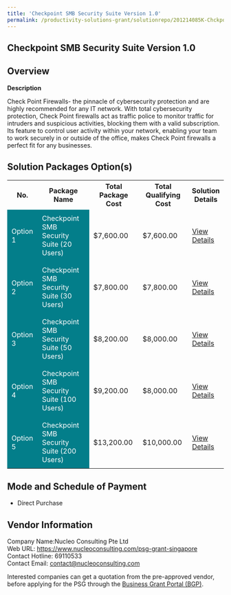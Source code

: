 ```yaml
---
title: 'Checkpoint SMB Security Suite Version 1.0'
permalink: /productivity-solutions-grant/solutionrepo/201214085K-Chckpont-SMB-Scurty-Sut-v-10-G
---
```


## Checkpoint SMB Security Suite Version 1.0

## Overview

**Description**

Check Point Firewalls- the pinnacle of cybersecurity protection and are highly recommended for any IT network. With total cybersecurity protection, Check Point firewalls act as traffic police to monitor traffic for intruders and suspicious activities, blocking them with a valid subscription. Its feature to control user activity within your network, enabling your team to work securely in or outside of the office, makes Check Point firewalls a perfect fit for any businesses.

## Solution Packages Option(s)

<table>
<tr>
<th><b>No.</b></th>
<th><b>Package Name</b></th>
<th><b>Total Package Cost</b></th>
<th><b>Total Qualifying Cost</b></th>
<th><b>Solution Details</b></th>
</tr>
<tr>
<td style='padding: 10px; background-color: #037E8A; color: #FFFFFF;'>Option 1</td>
<td style='padding: 10px; background-color: #037E8A; color: #FFFFFF;'>Checkpoint SMB Security Suite (20 Users)</td>
<td style='padding: 10px;'>$7,600.00</td>
<td style='padding: 10px;'>$7,600.00</td>
<td style='padding: 10px;'><a href='/images/psg/201214085K_20220383_180920205_Desensitised_Annex3_Part1.pdf' target='_blank'>View Details</a></td>
</tr>
<tr>
<td style='padding: 10px; background-color: #037E8A; color: #FFFFFF;'>Option 2</td>
<td style='padding: 10px; background-color: #037E8A; color: #FFFFFF;'>Checkpoint SMB Security Suite (30 Users)</td>
<td style='padding: 10px;'>$7,800.00</td>
<td style='padding: 10px;'>$7,800.00</td>
<td style='padding: 10px;'><a href='/images/psg/201214085K_20220383_180920205_Desensitised_Annex3_Part2.pdf' target='_blank'>View Details</a></td>
</tr>
<tr>
<td style='padding: 10px; background-color: #037E8A; color: #FFFFFF;'>Option 3</td>
<td style='padding: 10px; background-color: #037E8A; color: #FFFFFF;'>Checkpoint SMB Security Suite (50 Users)</td>
<td style='padding: 10px;'>$8,200.00</td>
<td style='padding: 10px;'>$8,000.00</td>
<td style='padding: 10px;'><a href='/images/psg/201214085K_20220383_180920205_Desensitised_Annex3_Part3.pdf' target='_blank'>View Details</a></td>
</tr>
<tr>
<td style='padding: 10px; background-color: #037E8A; color: #FFFFFF;'>Option 4</td>
<td style='padding: 10px; background-color: #037E8A; color: #FFFFFF;'>Checkpoint SMB Security Suite (100 Users)</td>
<td style='padding: 10px;'>$9,200.00</td>
<td style='padding: 10px;'>$8,000.00</td>
<td style='padding: 10px;'><a href='/images/psg/201214085K_20220383_180920205_Desensitised_Annex3_Part4.pdf' target='_blank'>View Details</a></td>
</tr>
<tr>
<td style='padding: 10px; background-color: #037E8A; color: #FFFFFF;'>Option 5</td>
<td style='padding: 10px; background-color: #037E8A; color: #FFFFFF;'>Checkpoint SMB Security Suite (200 Users)</td>
<td style='padding: 10px;'>$13,200.00</td>
<td style='padding: 10px;'>$10,000.00</td>
<td style='padding: 10px;'><a href='/images/psg/201214085K_20220383_180920205_Desensitised_Annex3_Part5.pdf' target='_blank'>View Details</a></td>
</tr>
</table>

## Mode and Schedule of Payment

 - Direct Purchase

## Vendor Information

 Company Name:Nucleo Consulting Pte Ltd<br>Web URL: https://www.nucleoconsulting.com/psg-grant-singapore <br>Contact Hotline: 69110533 <br>Contact Email: contact@nucleoconsulting.com <br>

Interested companies can get a quotation from the pre-approved vendor, before applying for the PSG through the <a href='https://www.businessgrants.gov.sg/' target='_blank' rel='noopener'>Business Grant Portal (BGP)</a>.

<script src="/jquery/resize-tables.js"></script>

